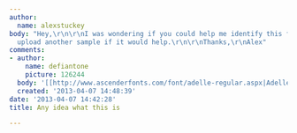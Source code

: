 ```yaml
---
author:
  name: alexstuckey
body: "Hey,\r\n\r\nI was wondering if you could help me identify this font. I can
  upload another sample if it would help.\r\n\r\nThanks,\r\nAlex"
comments:
- author:
    name: defiantone
    picture: 126244
  body: '[[http://www.ascenderfonts.com/font/adelle-regular.aspx|Adelle]]'
  created: '2013-04-07 14:48:39'
date: '2013-04-07 14:42:28'
title: Any idea what this is

---
```

